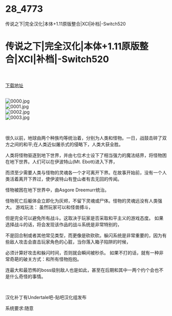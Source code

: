 # 28_4773
传说之下|完全汉化|本体+1.11原版整合|XCI|补档|-Switch520
# 传说之下|完全汉化|本体+1.11原版整合|XCI|补档|-Switch520
 <br/></br>
[下载地址](https://www.switch520.cc/article/4773 "下载地址")
<br/></br>

<p><img title="0000.jpg" src="https://www.switch520.cc/muke_img/2022_04_18_9d7d3c8d2b750.jpg" alt="0000.jpg"><br>
<img title="0001.jpg" src="https://www.switch520.cc/muke_img/2022_04_18_38b64158bd66d.jpg" alt="0001.jpg"><br>
<img title="0002.jpg" src="https://www.switch520.cc/muke_img/2022_04_18_e91e86d87b52e.jpg" alt="0002.jpg"><br>
<img title="0003.jpg" src="https://www.switch520.cc/muke_img/2022_04_18_5f78c38b22a59.jpg" alt="0003.jpg"></p>
<p>&nbsp;</p>
<p>很久以前，地球由两个种族均等统治着，分别为人类和怪物。一日，战鼓击碎了双方之间的和平;在人类近似屠杀式的侵略下，人类大获全胜。</p>
<p>人类将怪物驱逐到地下世界，并由七位术士设下了相当强力的魔法结界，将怪物困在地下世界。人们可以在伊波特山(Mt. Ebott)进入下界，</p>
<p>而须至少需要人类与怪物的灵魂各一个才可离开下界。在故事开始前，没有一个人类活着离开下界过，使伊波特山有登山者有去无回的传闻。</p>
<p>怪物被困在地下世界中，由Asgore Dreemurr统治。</p>
<p>怪物死亡后躯体会立即化为灰烬，不留下灵魂或尸体。怪物的灵魂远没有人类强大。 游戏玩法： 虽然玩家可以和怪兽搏斗，</p>
<p>但是完全可以避免所有战斗。这取决于玩家是否采取和平主义的游戏态度。 如果选择战斗的话，将会发现该作品的战斗系统是非常特别的，</p>
<p>不是回合制或者其他常见类型，而更像是砍砍砍。躲闪系统是非常重要的，因为有些敌人攻击会直击玩家角色的心脏，当你落入箱子陷阱的时候，</p>
<p>必须计算好攻击和躲闪时间，否则就会瞬间被秒杀。 如果不打的话，就有一种非常奇葩的破关方式：和所有怪物抱抱。</p>
<p>连最大和最恐怖的boss级别敌人也是如此，甚至在后期和其中一两个约个会也不是什么奇怪的事情。</p>
<p>&nbsp;</p>
<p>汉化补丁有Undertale吧-贴吧汉化组发布</p>
<p>系统要求:随意</p>



